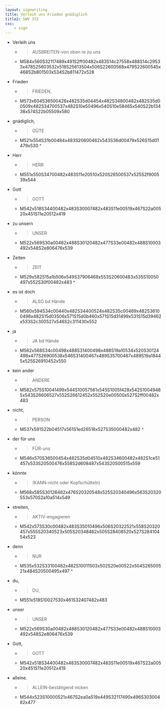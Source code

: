 ```yaml
---
layout: signwriting
title: Verleih uns Frieden gnädiglich
title2: SWV 372
css:
    - sign
---
```


<!--
https://www.signbank.org/signpuddle2.0/searchword.php
https://www.sutton-signwriting.io/signmaker
-->

- Verleih uns 
    + > AUSBREITEN-von oben re zu uns 
    + M584x560S32117489x491S2ff00482x483S14c27558x488S14c29533x478S25603532x518S25613504x506S22600568x479S22600545x468S2b801503x534S2b811472x528

- Frieden 
    + > FRIEDEN, 
    + M573x604S36500426x482S35d04454x482S34800482x482S35d00509x482S34700537x482S10e50496x540S10e58465x540S22b13438x574S22b05509x580

- gnädiglich,
    + > GÜTE
    + M521x554S31b00484x483S20600462x543S36d00479x526S15d01479x530
^
- Herr
    + > HERR
    + M551x550S34700482x483S11e20510x520S26500537x525S2f900539x544

- Gott
    + > GOTT
    + M542x518S34400482x483S30007482x483S11e00519x467S22a00520x451S11e20512x419

- zu unsern 
    + >  UNSER
    + M522x569S30a00482x488S30120482x477S33e00482x488S10003492x548S2e806476x539

- Zeiten
    + > ZEIT
    + M529x582S15a1b506x549S37906468x553S20600483x535S10050497x552S30f00482x483
^
- es ist doch
    + > ALSO bd Hände 
    + M560x594S34c00440x482S34400524x482S35c00469x482S36100496x482S15d03506x571S15d0b460x571S15d31499x531S15d39462x533S2c300527x546S2c311430x552

- ja
    + > JA bd Hände
    + M562x568S34c00498x488S31400498x488S19a10534x520S30124498x477S26900538x546S31400467x489S35700467x489S19a18445x525S26910452x550

- kein ander 
    + > ANDERE 
    + M582x575S10041499x544S10057561x545S1005f428x542S10049485x543S26606527x552S26612452x552S20e00500x527S2ff00482x483

- nicht,
    + > PERSON
    + M537x591S22b04517x561S1ed26518x527S35000482x482
^
- der für uns
    + > FÜR-uns 
    + M546x570S36500454x482S35d04510x482S34600482x482S1ce51457x533S20500476x558S2d608487x543S20500515x559

- könnte
    + > (KANN-nicht oder Kopfschütteln)
    + M568x585S30126482x476S20320548x525S20340496x563S20320553x570S2a10a514x549

- streiten,
    + > AKTIV-engagieren
    + M542x573S30c00482x483S35010496x506S20322521x558S20320457x555S20340523x505S20348462x505S28408520x527S28410454x523

- denn 
    + > NUR 
    + M535x532S33100482x482S10011503x502S20e00522x504S26500521x484S20500495x497
^
- du,
    + > DU,
    + M551x518S10027530x461S32407482x483

- unser
    + >  UNSER 
    + M522x569S30a00482x488S30120482x477S33e00482x488S10003492x548S2e806476x539

- Gott,
    + > GOTT 
    + M542x518S34400482x483S30007482x483S11e00519x467S22a00520x451S11e20512x419

- alleine.
    + > ALLEIN-bestätigend nicken
    + M544x523S10000521x467S2ea0a519x449S32117490x496S30300482x477
